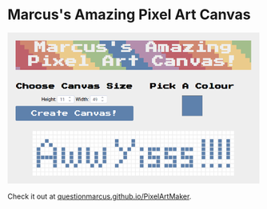 # Marcus's Amazing Pixel Art Canvas

![screenshot](screens/screenshot.png)

Check it out at [questionmarcus.github.io/PixelArtMaker](https://questionmarcus.github.io/PixelArtMaker).
